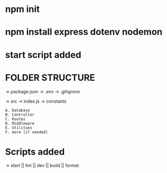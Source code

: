 # npm init

# npm install express dotenv nodemon

# start script added

# FOLDER STRUCTURE

-> package.json
-> .env
-> .gitignore

-> src
-> index.js
-> constants

    A. Database
    B. Controller
    C. Routes
    D. Middleware
    E. Utilities
    F. more [if needed]

# Scripts added

-> start || lint || dev || build || format
